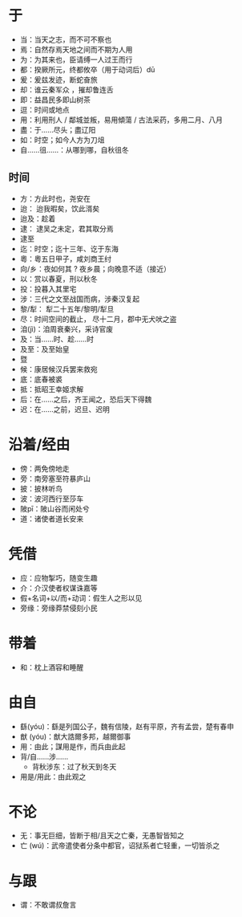 # 于
* 当：当天之志，而不可不察也
* 焉：自然存焉天地之间而不期为人用
* 为：为其来也，臣请缚一人过王而行
* 都：揆厥所元，终都攸卒（用于动词后）dū
* 爰：爰兹发迹，断蛇奋旅
* 却：谁云秦军众 ，摧却鲁连舌
* 即：益昌民多即山树茶
* 逗：时间或地点
* 用：利用刑人 / 鄰城並叛，易用傾蕩 / 古法采药，多用二月、八月
* 盡：于……尽头；盡辽阳
* 如：时空；如今人方为刀俎
* 自……徂……：从哪到哪，自秋徂冬
## 时间
* 方：方此时也，尧安在
* 迨： 迨我暇矣，饮此湑矣
* 迨及：趁着
* 逮： 逮吴之未定，君其取分焉
* 逮至
* 迄：时空；迄十三年、讫于东海
* 粵：粵五日甲子，咸刘商王纣
* 向/乡：夜如何其 ? 夜乡晨；向晚意不适（接近）
* 以：赏以春夏，刑以秋冬
* 投：投暮入其里宅
* 涉：三代之文至战国而病，涉秦汉复起
* 黎/犁： 犁二十五年/黎明/犁旦
* 尽：时间空间的截止， 尽十二月，郡中无犬吠之盗
* 洎(jì)：洎周衰秦兴，采诗官废
* 及：当……时、趁……时
* 及至：及至始皇
* 暨
* 候：康居候汉兵罢来救宛
* 底：底春被裘
* 抵：抵昭王幸姬求解
* 后：在……之后，齐王闻之，恐后天下得魏
* 迟：在……之前，迟旦、迟明
# 沿着/经由
* 傍：两免傍地走
* 旁：南旁塞至符暴庐山
* 披：披林听鸟
* 波：波河西行至莎车
* 陂pī：陂山谷而闲处兮
* 道：诸使者道长安来
# 凭借
* 应：应物掣巧，随变生趣
* 介：介汉使者权谋诛嘉等
* 假+名词+以/而+动词：假生人之形以见
* 旁缘：旁缘莽禁侵刻小民
# 带着
* 和：枕上酒容和睡醒 
# 由自
* 繇(yóu)：繇是列国公子，魏有信陵，赵有平原，齐有孟尝，楚有春申
* 猷 (yóu)：猷大誥爾多邦，越爾御事
* 用：由此；謀用是作，而兵由此起
* 背/自……涉……
	* 背秋涉东：过了秋天到冬天
* 用是/用此：由此观之
# 不论
* 无：事无巨细，皆断于相/且天之亡秦，无愚智皆知之
* 亡 (wú)：武帝遣使者分条中都官，诏狱系者亡轻重，一切皆杀之
# 与跟
* 谓：不敢谓叔詹言